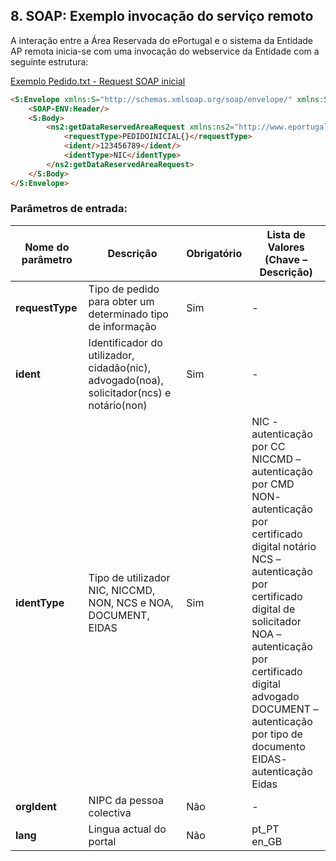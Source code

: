 ## 8.	SOAP: Exemplo invocação do serviço remoto

A interação entre a Área Reservada do ePortugal e o sistema da Entidade AP remota inicia-se com uma invocação do webservice da Entidade com a seguinte estrutura:

[Exemplo Pedido.txt - Request SOAP inicial](https://github.com/amagovpt/ePortugal/blob/main/exemplos/Pedido.txt)

```markdown
<S:Envelope xmlns:S="http://schemas.xmlsoap.org/soap/envelope/" xmlns:SOAP-ENV="http://schemas.xmlsoap.org/soap/envelope/">
	<SOAP-ENV:Header/>
	<S:Body>
		<ns2:getDataReservedAreaRequest xmlns:ns2="http://www.eportugal.gov.pt/reservedareakit/">
			<requestType>PEDIDOINICIAL{}</requestType>
			<ident/>123456789</ident/>
			<identType>NIC</identType>
		</ns2:getDataReservedAreaRequest>
	</S:Body>
</S:Envelope>
```

### Parâmetros de entrada:

| Nome do parâmetro | Descrição | Obrigatório | Lista de Valores (Chave – Descrição)
|--|--|--|-
| **requestType** | Tipo de pedido para obter um determinado tipo de informação | Sim | -
| **ident** | Identificador do utilizador, cidadão(nic), advogado(noa), solicitador(ncs) e notário(non) | Sim | -
| **identType** | Tipo de utilizador NIC, NICCMD, NON, NCS e NOA, DOCUMENT, EIDAS | Sim | NIC  - autenticação por CC <br>NICCMD – autenticação por CMD <br>NON- autenticação por certificado digital notário <br>NCS – autenticação por certificado digital de solicitador <br>NOA – autenticação por certificado digital advogado <br>DOCUMENT – autenticação por tipo de documento <br>EIDAS- autenticação Eidas
| **orgIdent** | NIPC da pessoa colectiva | Não | -
| **lang** | Lingua actual do portal | Não | pt_PT<br>en_GB
